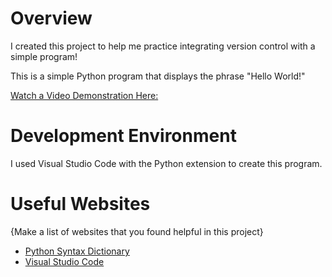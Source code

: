 # Overview

I created this project to help me practice integrating version control with a simple program!

This is a simple Python program that displays the phrase "Hello World!"

[Watch a Video Demonstration Here:]([http://youtube.link.goes.here](https://youtu.be/N2XZ68ppjN8))

# Development Environment

I used Visual Studio Code with the Python extension to create this program.

# Useful Websites

{Make a list of websites that you found helpful in this project}
* [Python Syntax Dictionary](https://docs.python.org/3/tutorial/index.html)
* [Visual Studio Code]([http://url.link.goes.here](https://code.visualstudio.com/))
